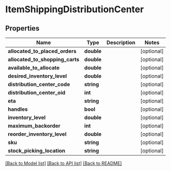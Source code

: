 # ItemShippingDistributionCenter

## Properties
Name | Type | Description | Notes
------------ | ------------- | ------------- | -------------
**allocated_to_placed_orders** | **double** |  | [optional] 
**allocated_to_shopping_carts** | **double** |  | [optional] 
**available_to_allocate** | **double** |  | [optional] 
**desired_inventory_level** | **double** |  | [optional] 
**distribution_center_code** | **string** |  | [optional] 
**distribution_center_oid** | **int** |  | [optional] 
**eta** | **string** |  | [optional] 
**handles** | **bool** |  | [optional] 
**inventory_level** | **double** |  | [optional] 
**maximum_backorder** | **int** |  | [optional] 
**reorder_inventory_level** | **double** |  | [optional] 
**sku** | **string** |  | [optional] 
**stock_picking_location** | **string** |  | [optional] 

[[Back to Model list]](../README.md#documentation-for-models) [[Back to API list]](../README.md#documentation-for-api-endpoints) [[Back to README]](../README.md)


